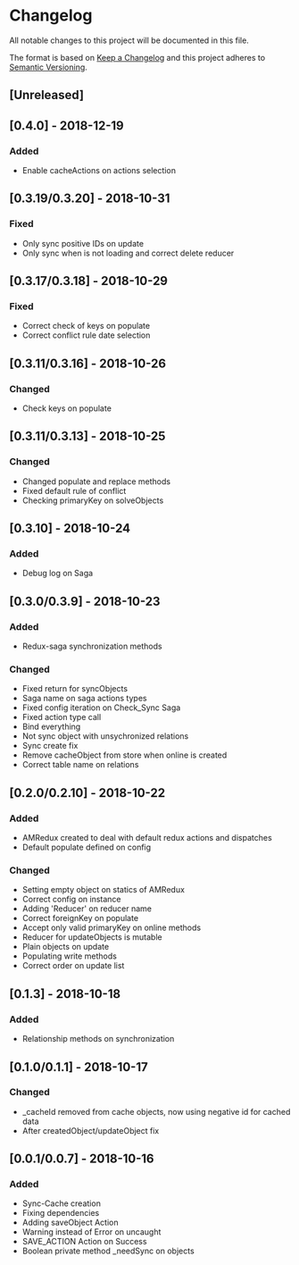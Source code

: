 # Changelog
All notable changes to this project will be documented in this file.

The format is based on [Keep a Changelog](http://keepachangelog.com/en/1.0.0/)
and this project adheres to [Semantic Versioning](http://semver.org/spec/v2.0.0.html).

## [Unreleased]

## [0.4.0] - 2018-12-19
### Added
- Enable cacheActions on actions selection

## [0.3.19/0.3.20] - 2018-10-31
### Fixed
- Only sync positive IDs on update
- Only sync when is not loading and correct delete reducer

## [0.3.17/0.3.18] - 2018-10-29
### Fixed
- Correct check of keys on populate
- Correct conflict rule date selection


## [0.3.11/0.3.16] - 2018-10-26
### Changed
- Check keys on populate

## [0.3.11/0.3.13] - 2018-10-25
### Changed
- Changed populate and replace methods
- Fixed default rule of conflict
- Checking primaryKey on solveObjects

## [0.3.10] - 2018-10-24
### Added
- Debug log on Saga

## [0.3.0/0.3.9] - 2018-10-23
### Added
- Redux-saga synchronization methods
### Changed 
- Fixed return for syncObjects
- Saga name on saga actions types
- Fixed config iteration on Check_Sync Saga
- Fixed action type call
- Bind everything
- Not sync object with unsychronized relations
- Sync create fix
- Remove cacheObject from store when online is created
- Correct table name on relations

## [0.2.0/0.2.10] - 2018-10-22
### Added
- AMRedux created to deal with default redux actions and dispatches
- Default populate defined on config
### Changed
- Setting empty object on statics of AMRedux
- Correct config on instance
- Adding 'Reducer' on reducer name
- Correct foreignKey on populate
- Accept only valid primaryKey on online methods
- Reducer for updateObjects is mutable
- Plain objects on update
- Populating write methods
- Correct order on update list

## [0.1.3] - 2018-10-18
### Added
- Relationship methods on synchronization

## [0.1.0/0.1.1] - 2018-10-17
### Changed
- _cacheId removed from cache objects, now using negative id for cached data
- After createdObject/updateObject fix

## [0.0.1/0.0.7] - 2018-10-16
### Added
- Sync-Cache creation
- Fixing dependencies
- Adding saveObject Action
- Warning instead of Error on uncaught
- SAVE_ACTION Action on Success
- Boolean private method _needSync on objects